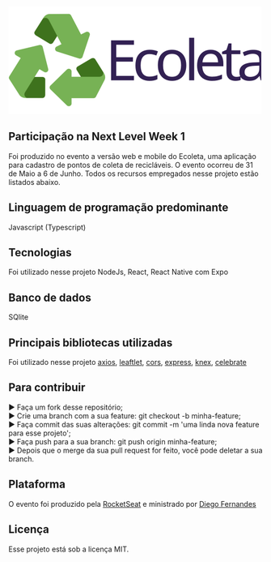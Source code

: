 ![Ecoleta-Logo](https://github.com/RodrigoEnable/ecoleta/blob/main/ecoleta.svg)

## Participação na Next Level Week 1
Foi produzido no evento a versão web e mobile do Ecoleta, uma aplicação para cadastro de pontos de coleta de recicláveis. O evento ocorreu de 31 de Maio a 6 de Junho. Todos os recursos empregados nesse projeto estão listados abaixo.

## Linguagem de programação predominante
Javascript (Typescript)

## Tecnologias
Foi utilizado nesse projeto NodeJs, React, React Native com Expo

## Banco de dados
SQlite

## Principais bibliotecas utilizadas
Foi utilizado nesse projeto [axios](https://github.com/axios/axios), [leaftlet](https://github.com/Leaflet/Leaflet), [cors](https://github.com/expressjs/cors), [express](https://github.com/expressjs/express), [knex](https://github.com/knex/knex), [celebrate](https://github.com/arb/celebrate)

## Para contribuir
► Faça um fork desse repositório;  
► Crie uma branch com a sua feature: git checkout -b minha-feature;  
► Faça commit das suas alterações: git commit -m 'uma linda nova feature para esse projeto';  
► Faça push para a sua branch: git push origin minha-feature;  
► Depois que o merge da sua pull request for feito, você pode deletar a sua branch.  

## Plataforma
O evento foi produzido pela [RocketSeat](https://github.com/Rocketseat) e ministrado por [Diego Fernandes](https://github.com/diego3g)

## Licença
Esse projeto está sob a licença MIT.

